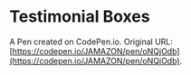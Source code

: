 # Testimonial Boxes

A Pen created on CodePen.io. Original URL: [https://codepen.io/JAMAZON/pen/oNQjOdb](https://codepen.io/JAMAZON/pen/oNQjOdb).

